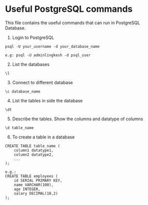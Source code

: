 # Useful PostgreSQL commands

This file contains the useful commands that can run in PostgreSQL Database.

1. Login to PostgreSQL

```
psql -U your_username -d your_database_name

e.g: psql -U adminlingkesh -d psql_user
```

2. List the databases

```
\l
```

3. Connect to different database

```
\c database_name
```

4. List the tables in side the database

```
\dt
```

5. Describe the tables. Show the columns and datatype of columns

```
\d table_name
```

6. To create a table in a database

```
CREATE TABLE table_name (
    column1 datatype1,
    column2 datatype2,
    ...
);

e.g.:
CREATE TABLE employees (
    id SERIAL PRIMARY KEY,
    name VARCHAR(100),
    age INTEGER,
    salary DECIMAL(10,2)
);
```

